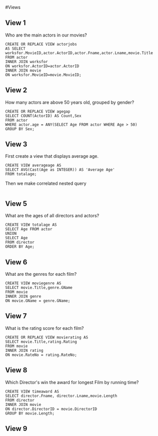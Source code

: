 #Views
## View 1
Who are the main actors in our movies?
```
CREATE OR REPLACE VIEW actorjobs 
AS SELECT worksfor.MovieID,actor.ActorID,actor.Fname,actor.Lname,movie.Title 
FROM actor 
INNER JOIN worksfor 
ON worksfor.ActorID=actor.ActorID 
INNER JOIN movie 
ON worksfor.MovieID=movie.MovieID;
```

## View 2
How many actors are above 50 years old, grouped by gender?
```
CREATE OR REPLACE VIEW agegap
SELECT COUNT(ActorID) AS Count,Sex 
FROM actor 
WHERE actor.age = ANY(SELECT Age FROM actor WHERE Age > 50) 
GROUP BY Sex;
```

## View 3
First create a view that displays average age.
```
CREATE VIEW averageage AS 
SELECT AVG(Cast(Age as INTEGER)) AS 'Average Age' 
FROM totalage;
```
Then we make correlated nested query
```

```

## View 5
What are the ages of all directors and actors?
```
CREATE VIEW totalage AS 
SELECT Age FROM actor 
UNION 
SELECT Age 
FROM director 
ORDER BY Age;
```

## View 6
What are the genres for each film?
```
CREATE VIEW moviegenre AS 
SELECT movie.Title,genre.GName 
FROM movie 
INNER JOIN genre 
ON movie.GName = genre.GName;
```

## View 7
What is the rating score for each film?
```
CREATE OR REPLACE VIEW movierating AS 
SELECT movie.Title,rating.Rating 
FROM movie 
INNER JOIN rating 
ON movie.RateNo = rating.RateNo;
```

## View 8
Which Director's win the award for longest Film by running time?
```
CREATE VIEW timeaward AS
SELECT director.Fname, director.Lname,movie.Length 
FROM director 
INNER JOIN movie 
ON director.DirectorID = movie.DirectorID 
GROUP BY movie.Length;
```

## View 9


